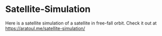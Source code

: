 # Satellite-Simulation
Here is a satellite simulation of a satellite in free-fall orbit. 
Check it out at https://aratoul.me/satellite-simulation/
